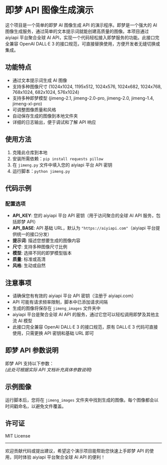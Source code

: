 # 即梦 API 图像生成演示

这个项目是一个简单的即梦 AI 图像生成 API 的演示程序。即梦是一个强大的 AI 图像生成服务，通过简单的文本提示词就能创建高质量的图像。本项目通过 aiyiapi 平台聚合全球 AI API，实现一个代码轻松接入即梦服务的功能。此接口完全兼容 OpenAI DALL·E 3 的接口规范，可直接替换使用，方便开发者无缝切换或集成。

## 功能特点

- 通过文本提示词生成 AI 图像
- 支持多种图像尺寸 (1024x1024, 1195x512, 1024x576, 1024x682, 1024x768, 768x1024, 682x1024, 576x1024)
- 支持多种即梦模型 (jimeng-2.1, jimeng-2.0-pro, jimeng-2.0, jimeng-1.4, jimeng-xl-pro)
- 可调整图像质量和风格
- 自动保存生成的图像到本地文件夹
- 详细的日志输出，便于调试和了解 API 响应

## 使用方法

1. 克隆此仓库到本地
2. 安装所需依赖：`pip install requests pillow`
3. 在 `jimeng.py` 文件中填入您的 aiyiapi 平台 API 密钥
4. 运行脚本：`python jimeng.py`

## 代码示例

### 配置选项

- **API_KEY**: 您的 aiyiapi 平台 API 密钥（用于访问聚合的全球 AI API 服务，包括即梦 API）
- **API_BASE**: API 基础 URL，默认为 `"https://aiyiapi.com"`（aiyiapi 平台提供统一的接口分发）
- **提示词**: 描述您想要生成的图像内容
- **尺寸**: 支持多种图像尺寸比例
- **模型**: 选择不同的即梦模型版本
- **质量**: 标准或高清
- **风格**: 生动或自然

## 注意事项

- 请确保您有有效的 aiyiapi 平台 API 密钥（注册于 aiyiapi.com）
- API 可能有请求频率限制，脚本中已添加请求间隔
- 生成的图像将保存在 `jimeng_images` 文件夹中
- aiyiapi 平台是聚合全球 AI API 的服务，通过它您可以轻松调用即梦及其他主流 AI 模型
- 此接口完全兼容 OpenAI DALL·E 3 的接口规范，原有 DALL·E 3 代码可直接使用，只需更换 API 密钥和基础 URL 即可

## 即梦 API 参数说明

即梦 API 支持以下参数：  
*(此处可根据实际 API 文档补充具体参数说明)*

## 示例图像

运行脚本后，您将在 `jimeng_images` 文件夹中找到生成的图像。每个图像都会以时间戳命名，以避免文件覆盖。

## 许可证

MIT License

---

欢迎贡献代码或提出建议，希望这个演示项目能帮助您快速上手即梦 API 的使用，同时体验 aiyiapi 平台聚合全球 AI API 的便利！
